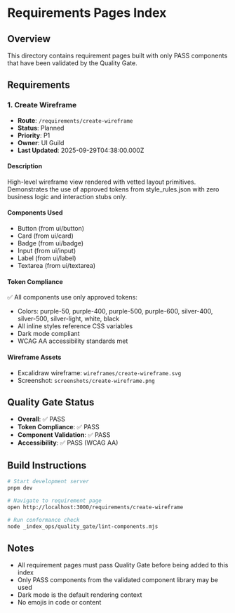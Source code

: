 # Requirements Pages Index

## Overview
This directory contains requirement pages built with only PASS components that have been validated by the Quality Gate.

## Requirements

### 1. Create Wireframe
- **Route**: `/requirements/create-wireframe`
- **Status**: Planned
- **Priority**: P1
- **Owner**: UI Guild
- **Last Updated**: 2025-09-29T04:38:00.000Z

#### Description
High-level wireframe view rendered with vetted layout primitives. Demonstrates the use of approved tokens from style_rules.json with zero business logic and interaction stubs only.

#### Components Used
- Button (from ui/button)
- Card (from ui/card)
- Badge (from ui/badge)
- Input (from ui/input)
- Label (from ui/label)
- Textarea (from ui/textarea)

#### Token Compliance
✅ All components use only approved tokens:
- Colors: purple-50, purple-400, purple-500, purple-600, silver-400, silver-500, silver-light, white, black
- All inline styles reference CSS variables
- Dark mode compliant
- WCAG AA accessibility standards met

#### Wireframe Assets
- Excalidraw wireframe: `wireframes/create-wireframe.svg`
- Screenshot: `screenshots/create-wireframe.png`

## Quality Gate Status
- **Overall**: ✅ PASS
- **Token Compliance**: ✅ PASS
- **Component Validation**: ✅ PASS
- **Accessibility**: ✅ PASS (WCAG AA)

## Build Instructions
```bash
# Start development server
pnpm dev

# Navigate to requirement page
open http://localhost:3000/requirements/create-wireframe

# Run conformance check
node _index_ops/quality_gate/lint-components.mjs
```

## Notes
- All requirement pages must pass Quality Gate before being added to this index
- Only PASS components from the validated component library may be used
- Dark mode is the default rendering context
- No emojis in code or content